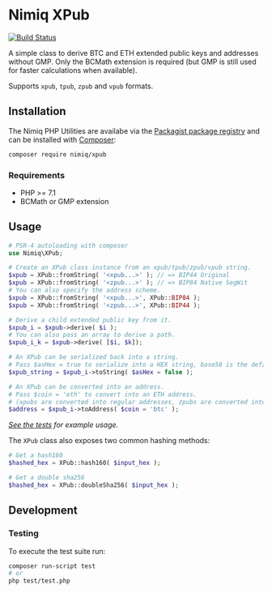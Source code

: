 # Nimiq XPub

[![Build Status](https://github.com/nimiq/php-xpub/actions/workflows/php.yml/badge.svg?branch=master)](https://github.com/nimiq/php-xpub/actions/workflows/php.yml)

A simple class to derive BTC and ETH extended public keys and addresses without GMP.
Only the BCMath extension is required (but GMP is still used for faster calculations when available).

Supports `xpub`, `tpub`, `zpub` and `vpub` formats.

## Installation

The Nimiq PHP Utilities are availabe via the [Packagist package registry](https://packagist.org/packages/nimiq/xpub) and can be installed with [Composer](https://getcomposer.org):

```bash
composer require nimiq/xpub
```

### Requirements

* PHP >= 7.1
* BCMath or GMP extension

## Usage

```php
# PSR-4 autoloading with composer
use Nimiq\XPub;

# Create an XPub class instance from an xpub/tpub/zpub/vpub string.
$xpub = XPub::fromString( '<xpub...>' ); // => BIP44 Original
$xpub = XPub::fromString( '<zpub...>' ); // => BIP84 Native SegWit
# You can also specify the address scheme.
$xpub = XPub::fromString( '<xpub...>', XPub::BIP84 );
$xpub = XPub::fromString( '<zpub...>', XPub::BIP44 );

# Derive a child extended public key from it.
$xpub_i = $xpub->derive( $i );
# You can also pass an array to derive a path.
$xpub_i_k = $xpub->derive( [$i, $k]);

# An XPub can be serialized back into a string.
# Pass $asHex = true to serialize into a HEX string, base58 is the default.
$xpub_string = $xpub_i->toString( $asHex = false );

# An XPub can be converted into an address.
# Pass $coin = 'eth' to convert into an ETH address.
# (xpubs are converted into regular addresses, zpubs are converted into segwit addresses.)
$address = $xpub_i->toAddress( $coin = 'btc' );
```

_[See the tests](test/test.php) for example usage._

The `XPub` class also exposes two common hashing methods:

```php
# Get a hash160
$hashed_hex = XPub::hash160( $input_hex );

# Get a double sha256
$hashed_hex = XPub::doubleSha256( $input_hex );
```

## Development

### Testing

To execute the test suite run:

```bash
composer run-script test
# or
php test/test.php
```
